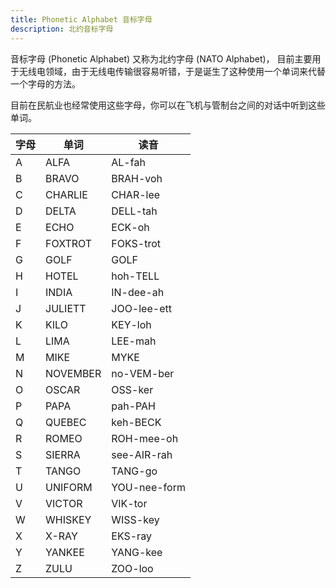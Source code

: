 ```yaml
---
title: Phonetic Alphabet 音标字母
description: 北约音标字母
---
```


音标字母 (Phonetic Alphabet) 又称为北约字母 (NATO Alphabet)，
目前主要用于无线电领域，由于无线电传输很容易听错，于是诞生了这种使用一个单词来代替一个字母的方法。

目前在民航业也经常使用这些字母，你可以在飞机与管制台之间的对话中听到这些单词。

| 字母 | 单词      | 读音            |
|------|-----------|-----------------|
| A    | ALFA      | AL-fah          |
| B    | BRAVO     | BRAH-voh        |
| C    | CHARLIE   | CHAR-lee        |
| D    | DELTA     | DELL-tah        |
| E    | ECHO      | ECK-oh          |
| F    | FOXTROT   | FOKS-trot       |
| G    | GOLF      | GOLF            |
| H    | HOTEL     | hoh-TELL        |
| I    | INDIA     | IN-dee-ah       |
| J    | JULIETT   | JOO-lee-ett     |
| K    | KILO      | KEY-loh         |
| L    | LIMA      | LEE-mah         |
| M    | MIKE      | MYKE            |
| N    | NOVEMBER  | no-VEM-ber      |
| O    | OSCAR     | OSS-ker         |
| P    | PAPA      | pah-PAH         |
| Q    | QUEBEC    | keh-BECK        |
| R    | ROMEO     | ROH-mee-oh      |
| S    | SIERRA    | see-AIR-rah     |
| T    | TANGO     | TANG-go         |
| U    | UNIFORM   | YOU-nee-form    |
| V    | VICTOR    | VIK-tor         |
| W    | WHISKEY   | WISS-key        |
| X    | X-RAY     | EKS-ray         |
| Y    | YANKEE    | YANG-kee        |
| Z    | ZULU      | ZOO-loo         |
